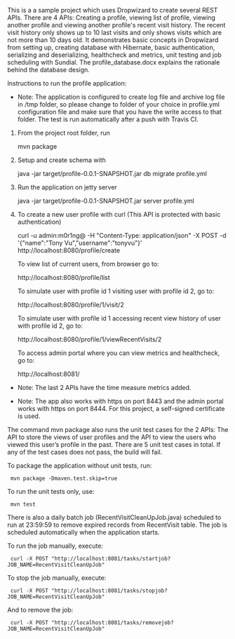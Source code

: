 This is a a sample project which uses Dropwizard to create several REST APIs. There are 4 APIs: Creating a profile, viewing list of profile, viewing another profile and viewing another profile's recent visit history. The recent visit history only shows up to 10 last visits and only shows visits which are not more than 10 days old. It demonstrates basic concepts in Dropwizard from setting up, creating database with Hibernate, basic authentication, serializing and deserializing, healthcheck and metrics, unit testing and job scheduling with Sundial. The profile_database.docx explains the rationale behind the database design.

Instructions to run the profile application:

* Note: The application is configured to create log file and archive log file in /tmp folder, 
so please change to folder of your choice in profile.yml configuration file and make sure that 
you have the write access to that folder. The test is run automatically after a push with Travis CI.

1) From the project root folder, run 
   
     mvn package

2) Setup and create schema with
    
     java -jar target/profile-0.0.1-SNAPSHOT.jar db migrate profile.yml

3) Run the application on jetty server

     java -jar target/profile-0.0.1-SNAPSHOT.jar server profile.yml 

4) To create a new user profile with curl (This API is protected with basic authentication)

     curl -u admin:m0r1ng@ -H "Content-Type: application/json" -X POST -d '{"name":"Tony Vu","username":"tonyvu"}' http://localhost:8080/profile/create

   To view list of current users, from browser go to:

     http://localhost:8080/profile/list

   To simulate user with profile id 1 visiting user with profile id 2, go to:

     http://localhost:8080/profile/1/visit/2
   
   To simulate user with profile id 1 accessing recent view history of user with profile id 2, go to:

     http://localhost:8080/profile/1/viewRecentVisits/2
     
   To access admin portal where you can view metrics and healthcheck, go to:
    
     http://localhost:8081/
     
 * Note: The last 2 APIs have the time measure metrics added.
    
 * Note: The app also works with https on port 8443 and the admin portal works with https on port 8444. 
 For this project, a self-signed certificate is used.
 
The command mvn package also runs the unit test cases for the 2 APIs: The API to store the views 
of user profiles and the API to view the users who viewed this user’s profile in the past. There are
5 unit test cases in total. If any of the test cases does not pass, the build will fail.
   
   To package the application without unit tests, run:
   
     mvn package -Dmaven.test.skip=true
     
   To run the unit tests only, use:
    
     mvn test   
     
There is also a daily batch job (RecentVisitCleanUpJob.java) scheduled to run at 23:59:59 to remove expired
records from RecentVisit table. The job is scheduled automatically when the application starts. 
   
   To run the job manually, execute:
    
     curl -X POST "http://localhost:8081/tasks/startjob?JOB_NAME=RecentVisitCleanUpJob"
      
   To stop the job manually, execute:
   
     curl -X POST "http://localhost:8081/tasks/stopjob?JOB_NAME=RecentVisitCleanUpJob"   
   
   And to remove the job:
   
     curl -X POST "http://localhost:8081/tasks/removejob?JOB_NAME=RecentVisitCleanUpJob"
    
        
  
 

